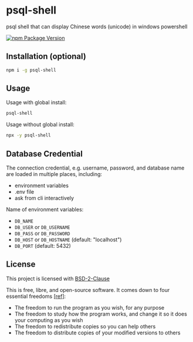 # psql-shell

psql shell that can display Chinese words (unicode) in windows powershell

[![npm Package Version](https://img.shields.io/npm/v/psql-shell)](https://www.npmjs.com/package/psql-shell)

## Installation (optional)

```bash
npm i -g psql-shell
```

## Usage

Usage with global install:

```bash
psql-shell
```

Usage without global install:

```bash
npx -y psql-shell
```

## Database Credential

The connection credential, e.g. username, password, and database name are loaded in multiple places, including:

- environment variables
- .env file
- ask from cli interactively

Name of environment variables:

- `DB_NAME`
- `DB_USER` or `DB_USERNAME`
- `DB_PASS` or `DB_PASSWORD`
- `DB_HOST` or `DB_HOSTNAME` (default: "localhost")
- `DB_PORT` (default: 5432)

## License

This project is licensed with [BSD-2-Clause](./LICENSE)

This is free, libre, and open-source software. It comes down to four essential freedoms [[ref]](https://seirdy.one/2021/01/27/whatsapp-and-the-domestication-of-users.html#fnref:2):

- The freedom to run the program as you wish, for any purpose
- The freedom to study how the program works, and change it so it does your computing as you wish
- The freedom to redistribute copies so you can help others
- The freedom to distribute copies of your modified versions to others
